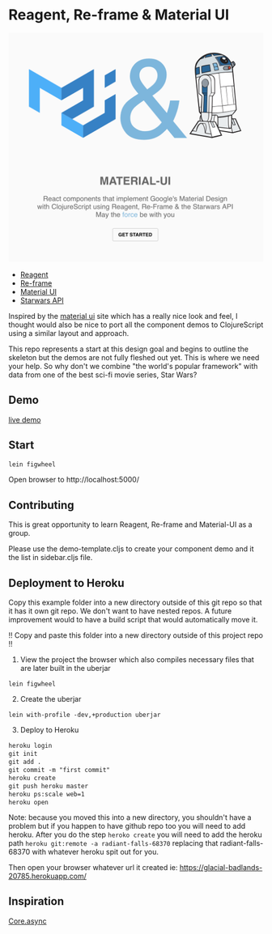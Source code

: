 # Reagent, Re-frame & Material UI

![screenshot](gallery.png)

* [Reagent](https://github.com/reagent-project/reagent)
* [Re-frame](https://github.com/Day8/re-frame)
* [Material UI](https://material-ui.com/)
* [Starwars API](http://swapi.co/)

Inspired by the [material ui](https://material-ui.com/) site which has a really nice look and feel, I thought would also be nice to port all the component demos to ClojureScript using a similar layout and approach.

This repo represents a start at this design goal and begins to outline the skeleton but the demos are not fully fleshed out yet. This is where we need your help. So why don't we combine "the world's popular framework" with data from one of the best sci-fi movie series, Star Wars?

## Demo

[live demo](https://pacific-harbor-97466.herokuapp.com/)

## Start

```
lein figwheel
```

Open browser to http://localhost:5000/

## Contributing

This is great opportunity to learn Reagent, Re-frame and Material-UI as a group.

Please use the demo-template.cljs to create your component demo and it the list in sidebar.cljs file.

## Deployment to Heroku

Copy this example folder into a new directory outside of this git repo so that it has it own git repo. We don't want to have nested repos. A future improvement would to have a build script that would automatically move it.

!! Copy and paste this folder into a new directory outside of this project repo !!


1. View the project the browser which also compiles necessary files that are later built in the uberjar

```
lein figwheel
```

2. Create the uberjar

```
lein with-profile -dev,+production uberjar
```

3. Deploy to Heroku

```
heroku login
git init
git add .
git commit -m "first commit"
heroku create
git push heroku master
heroku ps:scale web=1
heroku open
```

Note: because you moved this into a new directory, you shouldn't have a problem but if you happen to have github repo too you will need to add heroku. After you do the step `heroko create` you will need to add the heroku path `heroku git:remote -a radiant-falls-68370` replacing that radiant-falls-68370 with whatever heroku spit out for you.


Then open your browser whatever url it created ie: https://glacial-badlands-20785.herokuapp.com/

## Inspiration

[Core.async](https://tech.kontor.com/clojures-core-async-how-we-use-it-c5ebc62d0845)
